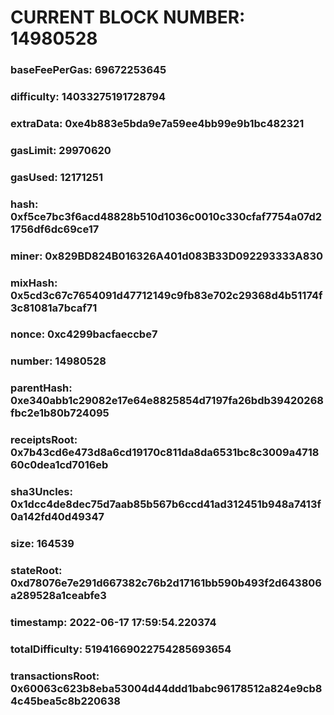 # CURRENT BLOCK NUMBER: 14980528

### baseFeePerGas: 69672253645
### difficulty: 14033275191728794
### extraData: 0xe4b883e5bda9e7a59ee4bb99e9b1bc482321
### gasLimit: 29970620
### gasUsed: 12171251
### hash: 0xf5ce7bc3f6acd48828b510d1036c0010c330cfaf7754a07d21756df6dc69ce17
### miner: 0x829BD824B016326A401d083B33D092293333A830
### mixHash: 0x5cd3c67c7654091d47712149c9fb83e702c29368d4b51174f3c81081a7bcaf71
### nonce: 0xc4299bacfaeccbe7
### number: 14980528
### parentHash: 0xe340abb1c29082e17e64e8825854d7197fa26bdb39420268fbc2e1b80b724095
### receiptsRoot: 0x7b43cd6e473d8a6cd19170c811da8da6531bc8c3009a471860c0dea1cd7016eb
### sha3Uncles: 0x1dcc4de8dec75d7aab85b567b6ccd41ad312451b948a7413f0a142fd40d49347
### size: 164539
### stateRoot: 0xd78076e7e291d667382c76b2d17161bb590b493f2d643806a289528a1ceabfe3
### timestamp: 2022-06-17 17:59:54.220374
### totalDifficulty: 51941669022754285693654
### transactionsRoot: 0x60063c623b8eba53004d44ddd1babc96178512a824e9cb84c45bea5c8b220638
